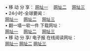 &#8226; 移 动 分 享：
<a href="http://522.duckdns.org/c/" target="_blank">网址一</a>
　<a href="http://377.ygto.com/b/" target="_blank">网址二</a>
　<a href="http://33.404.mn/s/" target="_blank">网址三</a>
　<br />
&#8226; 24小时-全球要闻：<br /> 
<a href="http://522.duckdns.org/read/go/n1.html" target="_blank">网址一</a>
　<a href="http://377.ygto.com/read/go/n1.html" target="_blank">网址二</a>
　<a href="http://33.404.mn/read/go/n1.html" target="_blank">网址三</a>
　<br />
&#8226; 翻一墙一软一件 下载网址：<br /> 
<a href="http://522.duckdns.org/read/go/f1.html" target="_blank">网址一</a>
　<a href="http://377.ygto.com/read/go/f2.html" target="_blank">网址二</a>
　<a href="http://33.404.mn/read/go/f3.html" target="_blank">网址三</a>
<br />
&#8226; 移 动 分 享/ 电子报 在线阅读网址：<br />
<a href="http://522.duckdns.org/c/" target="_blank">网址一</a>
<a href="http://377.ygto.com/b/" target="_blank">网址二</a>
<a href="http://33.404.mn/s/" target="_blank">网址三</a><br />
